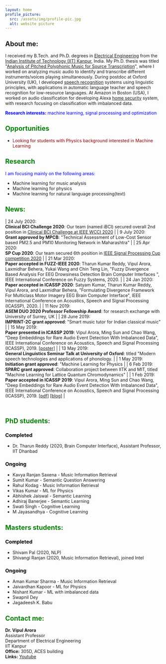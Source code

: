 ```yaml
---
layout: home
profile_picture:
  src: /assets/img/profile-pic.jpg
  alt: website picture
---
```

## About me: 
I received my B.Tech. and Ph.D. degrees in [<ins>Electrical Engineering</ins>](http://www.iitk.ac.in/ee/) from the [<ins>Indian Institute of Technology (IIT) Kanpur</ins>](http://www.iitk.ac.in/), India. My Ph.D. thesis was titled "[<ins>Analysis of Pitched Polyphonic Music for Source Transcription</ins>](https://drive.google.com/file/d/0By8wZfM49Y2ScC1vc2lVX0I1c1U/view)", where I worked on analyzing music audio to identify and transcribe different instruments/voices playing simultaneously. During postdoc at Oxford University (UK), I developed [<ins>speech recognition</ins>](https://www.youtube.com/watch?v=Tgr3Y_U9BsQ) systems using linguistic principles, with applications in automatic language teacher and speech recognition for low-resource languages. At Amazon in Boston (USA), I worked on audio classification for developing Alexa [<ins>home security</ins>](https://www.theverge.com/2018/9/20/17883428/amazon-alexa-guard-alarm-ring-smart-home-security-price) system, with research focusing on classification with imbalanced data.

<span style="color: blue"><b>Research interests:</b> machine learning, signal processing and optimization</span>


## <span style="color: Green">Opportunities</span>
 - <span style="color: DarkRed">Looking for students with Physics background interested in Machine Learning</span>


## <span style="color: green">Research</span>

<span style="color: blue">I am focusing mainly on the following areas:</span>                                                                                          
- Machine learning for music analysis                 
- Machine learning for physics                            
- Machine learning for natural language processing(text)


## <span style="color: Green">News:</span>  

| 24 July 2020: <br>**Clinical BCI Challenge 2020**: Our team (named iBCI) secured overall 2nd position in [Clinical BCI Challenge at IEEE WCCI 2020](https://sites.google.com/view/bci-comp-wcci/) |
| 9 July 2020: <br>**Grant approved by MPCB**: "Technical Assessment of Low-Cost Sensor based PM2.5 and PM10 Monitoring Network in Maharashtra" |
| 25 Apr 2020: <br>**SP Cup 2020**: Our team secured 6th position in [IEEE Signal Processing Cup competition 2020](https://signalprocessingsociety.org/community-involvement/signal-processing-cup) |
| 21 Mar 2020: <br>**Paper accepted in FUZZ-IEEE 2020**: Tharun Kumar Reddy, Vipul Arora, Laxmidhar Behera, Yukai Wang and Chin Teng Lin, "Fuzzy Divergence Based Analysis For EEG Drowsiness Detection Brain Computer Interfaces ", IEEE International Conference on Fuzzy Systems, 2020. |
| 24 Jan 2020:<br>**Paper accepted in ICASSP 2020**: Satyam Kumar, Tharun Kumar Reddy, Vipul Arora, and Laxmidhar Behera, "Formulating Divergence Framework For Multiclass Motor Imagery EEG Brain Computer Interface", IEEE International Conference on Acoustics, Speech and Signal Processing (ICASSP), 2020. |
| 11 Nov 2019:<br>**ASEM DUO 2020 Professor Fellowship Award**: for research exchange with University of Surrey, UK |
| 28 June 2019:<br>**IMPRINT-2C grant approved**: "Smart music tutor for Indian classical music" |
| 15 May 2019:<br>**Paper presented in ICASSP 2019**: Vipul Arora, Ming Sun and Chao Wang, "Deep Embeddings for Rare Audio Event Detection With Imbalanced Data", IEEE International Conference on Acoustics, Speech and Signal Processing (ICASSP), 2019. [[poster]](https://sigport.org/sites/default/files/docs/POSTER_vipul_0.pdf) |
| 13 May 2019:<br>**General Linguistics Seminar Talk at University of Oxford**: titled "Modern speech technologies and applications of phonology. |
| 1 May 2019:<br>**Initiation grant approved**: "Machine Learning for Physics |
| 6 Feb 2019: <br>**SPARC grant approved**: Collaboration project between IITK and MIT, titled "Machine Learning for Lattice Quantum Chromodynamics" |
| 1 Feb 2019:<br>**Paper accepted in ICASSP 2019**: Vipul Arora, Ming Sun and Chao Wang, "Deep Embeddings for Rare Audio Event Detection With Imbalanced Data", IEEE International Conference on Acoustics, Speech and Signal Processing (ICASSP), 2019. [[pdf]](https://drive.google.com/file/d/1Z7wCbKnz1YqvVVmQF40FeXUGIrpkgY3t/view) [[blog]](https://www.amazon.science/blog/to-correct-imbalances-in-training-data-dont-oversample-cluster) |

<br/>

## <span style="color: Green">PhD students:</span>


### <span style="color: Black">Completed</span>

* Dr. Tharun Reddy (2020, Brain Computer Interface), Assistant Professor, IIT Dhanbad

### <span style="color: Black">Ongoing</span>

* Kavya Ranjan Saxena - Music Information Retrieval
* Sumit Kumar - Semantic Question Answering
* Rahul Kodag - Music Information Retrieval
* Vikas Kumar - ML for Physics
* Abhishek Jaiswal - Semantic Learning
* Adhiraj Banerjee - Semantic Learning
* Swati Singh - Cognitive Learning
* M Jayasandhya - Cognitive Learning

## <span style="color: Green">Masters students:</span>

### <span style="color: Black">Completed</span>

* Shivam Pal (2020, NLP)
* Shivangi Ranjan (2020, Music Information Retrieval), joined Intel

### <span style="color: Black">Ongoing</span>

* Aman Kumar Sharma - Music Information Retrieval
* Jaivardhan Kapoor - ML for Physics
* Nishant Kumar - ML with imbalanced data
* Swapnil Dey
* Jagadeesh K. Babu


## <span style="color: Green">Contact me:</span>
**Dr. Vipul Arora**
<br>Assistant Professor
<br>Department of Electrical Engineering
<br>IIT Kanpur
<br>**Office:** 305D, ACES building 
<br>**Links:** [Youtube](https://www.youtube.com/channel/UCkbiCBHj4DrTo2SXboR7fOw)




